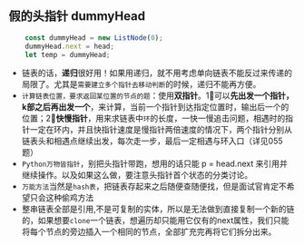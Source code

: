 ## 假的头指针 dummyHead
```javascript
    const dummyHead = new ListNode(0);
    dummyHead.next = head;
    let temp = dummyHead;
```

- 链表的话，**递归**很好用！如果用递归，就不用考虑单向链表不能反过来传递的局限了。尤其是`需要建立多个指针去移动判断`的时候，递归不能再方便。
- `计算链表位置，要求返回某位置的节点的题`：使用**双指针**。1⃣️可以**先出发一个指针，k部之后再出发一个**，来计算，当前一个指针到达指定位置时，输出后一个的位置；2⃣️**快慢指针**，用来求链表中`环`的长度，一快一慢追击问题，相遇时的指针一定在环内，并且快指针速度是慢指针两倍速度的情况下，两个指针分别从链表头和相遇点继续出发，每次走一步，最后一定相遇与环入口（详见055题）
- `Python万物皆指针`，别把头指针带跑，想用的话只能 p = head.next 来引用并继续操作。以及如果这么做，要注意头指针首个状态的分类讨论。
- `万能方法`当然是`hash表`，把链表存起来之后随便查随便找，但是面试官肯定不希望只会这种偷鸡方法
- 整串链表全部是引用,不是可复制的实体，所以是无法做到直接复制一个新的链的，如果想要`clone`一个链表，想遍历却只能用它仅有的next属性，我们只能将每个节点的旁边插入一个相同的节点，全部扩充完再将它们拆分出来。